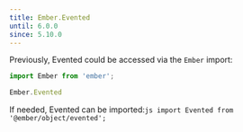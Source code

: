 ```yaml
---
title: Ember.Evented
until: 6.0.0
since: 5.10.0
---
```



Previously, Evented could be accessed via the `Ember` import:
```js
import Ember from 'ember';

Ember.Evented
```

 If needed, Evented can be imported:```js
import Evented from '@ember/object/evented';```
